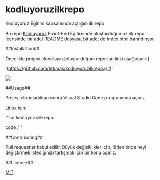# kodluyoruzilkrepo

Kodluyoruz Eğitimi kapsamında açtığım ilk repo

Bu repo [Kodluyoruz](https://www.kodluyoruz.org/) Front-End Eğitiminde oluşturduğumuz ilk repo. İçerisinde bir adet README dosyası, bir adet de index.html barındırıyor.

##Installation##

Öncelikle projeyi clonelayın.[oluşturduğum reponun linki aşağıdadır:]

'(https://github.com/tekmas/kodluyoruzilkrepo.git)'

![](image.png)

##Usage##

Projeyi cloneladıktan sonra Visual Studio Code programında açınız.

Linux için:

'''cd kodluyoruzilkrepo

code .'''

##Contributing##

Pull requestler kabul edilir. Büyük değişiklikler için, lütfen önce neyi değiştirmek istediğinizi tartışmak için bir konu açınız.

##License##

[MIT](https://choosealicense.com/licenses/mit/)
